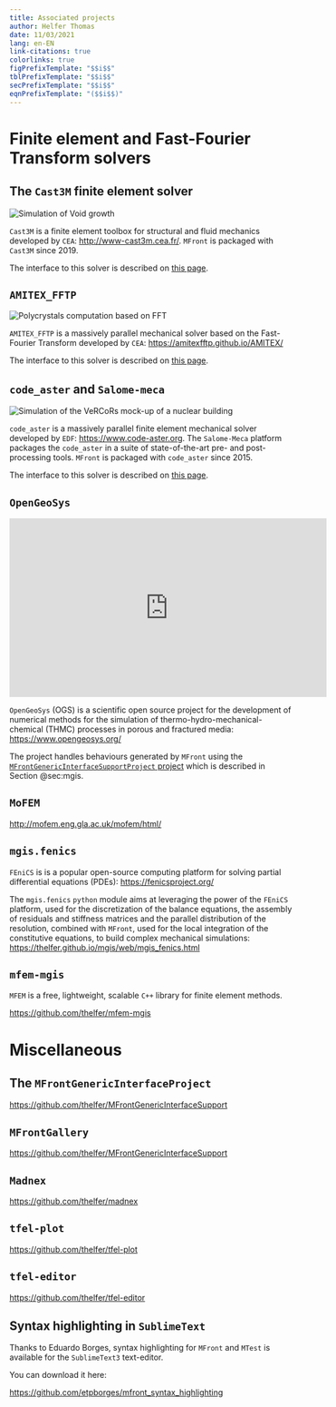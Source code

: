 ```yaml
---
title: Associated projects
author: Helfer Thomas
date: 11/03/2021
lang: en-EN
link-citations: true
colorlinks: true
figPrefixTemplate: "$$i$$"
tblPrefixTemplate: "$$i$$"
secPrefixTemplate: "$$i$$"
eqnPrefixTemplate: "($$i$$)"
---
```


# Finite element and Fast-Fourier Transform solvers

## The `Cast3M` finite element solver

![](img/VoidsGrowth.png "Simulation of Void growth")

`Cast3M` is a finite element toolbox for structural and fluid mechanics
developed by `CEA`: <http://www-cast3m.cea.fr/>. `MFront` is packaged
with `Cast3M` since 2019.

The interface to this solver is described on [this page](castem.html).

## `AMITEX_FFTP`

![](img/AMITEX_FFTP_sig1.png "Polycrystals computation based on FFT")

`AMITEX_FFTP` is a massively parallel mechanical solver based on the
Fast-Fourier Transform developed by `CEA`:
<https://amitexfftp.github.io/AMITEX/>

The interface to this solver is described on [this page](amitex.html).

## `code_aster` and `Salome-meca`

![](img/VeRCoRs.png "Simulation of the VeRCoRs mock-up of a nuclear building")

`code_aster` is a massively parallel finite element mechanical solver
developed by `EDF`: <https://www.code-aster.org>. The `Salome-Meca`
platform packages the `code_aster` in a suite of state-of-the-art pre-
and post-processing tools. `MFront` is packaged with `code_aster` since
2015.

The interface to this solver is described on [this page](aster.html).

## `OpenGeoSys`

<center>
<iframe width="560" height="315" src="https://www.youtube.com/embed/juWMIkJ64iE" frameborder="0" allow="accelerometer; autoplay; encrypted-media; gyroscope; picture-in-picture" allowfullscreen>
</iframe>
</center>

`OpenGeoSys` (OGS) is a scientific open source project for the
development of numerical methods for the simulation of
thermo-hydro-mechanical-chemical (THMC) processes in porous and
fractured media: <https://www.opengeosys.org/>

The project handles behaviours generated by `MFront` using the
[`MFrontGenericInterfaceSupportProject`
project](https://github.com/thelfer/MFrontGenericInterfaceSupport) which
is described in Section @sec:mgis.

## `MoFEM`

<http://mofem.eng.gla.ac.uk/mofem/html/>

## `mgis.fenics`

`FEniCS` is is a popular open-source computing platform for solving
partial differential equations (PDEs): https://fenicsproject.org/

The `mgis.fenics` `python` module aims at leveraging the power of the
`FEniCS` platform, used for the discretization of the balance equations,
the assembly of residuals and stiffness matrices and the parallel
distribution of the resolution, combined with `MFront`, used for the
local integration of the constitutive equations, to build complex
mechanical simulations: <https://thelfer.github.io/mgis/web/mgis_fenics.html>

## `mfem-mgis`

`MFEM` is a free, lightweight, scalable `C++` library for finite element
methods.

<https://github.com/thelfer/mfem-mgis>

# Miscellaneous

## The `MFrontGenericInterfaceProject`

<https://github.com/thelfer/MFrontGenericInterfaceSupport>

## `MFrontGallery`

<https://github.com/thelfer/MFrontGenericInterfaceSupport>

## `Madnex`

<https://github.com/thelfer/madnex>

## `tfel-plot`

<https://github.com/thelfer/tfel-plot>

## `tfel-editor`

<https://github.com/thelfer/tfel-editor>

## Syntax highlighting in `SublimeText`

Thanks to Eduardo Borges, syntax highlighting for `MFront` and `MTest`
is available for the `SublimeText3` text-editor.

You can download it here:

<https://github.com/etpborges/mfront_syntax_highlighting>
